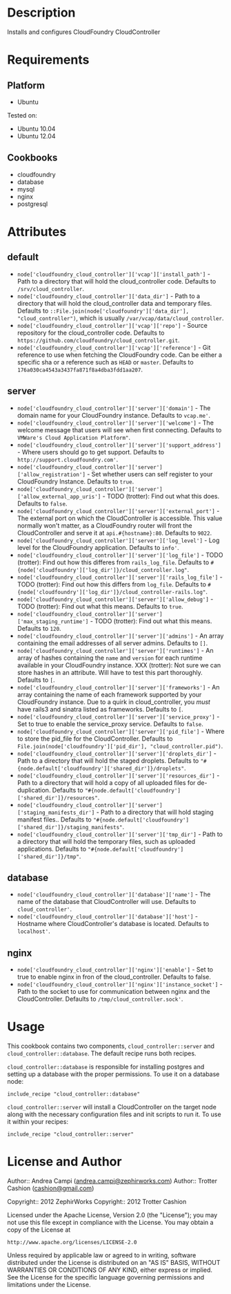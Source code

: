 Description
===========

Installs and configures CloudFoundry CloudController

Requirements
============

Platform
--------

* Ubuntu

Tested on:

* Ubuntu 10.04
* Ubuntu 12.04

Cookbooks
---------

* cloudfoundry
* database
* mysql
* nginx
* postgresql

Attributes
==========

default
-------

* `node['cloudfoundry_cloud_controller']['vcap']['install_path']` - Path to a directory that will hold the cloud_controller code. Defaults to `/srv/cloud_controller`.
* `node['cloudfoundry_cloud_controller']['data_dir']` - Path to a directory that will hold the cloud_controller data and temporary files. Defaults to `::File.join(node['cloudfoundry']['data_dir'], "cloud_controller")`, which is usually `/var/vcap/data/cloud_controller`.
* `node['cloudfoundry_cloud_controller']['vcap']['repo']` - Source repository for the cloud\_controller code. Defaults to `https://github.com/cloudfoundry/cloud_controller.git`.
* `node['cloudfoundry_cloud_controller']['vcap']['reference']` - Git reference to use when fetching the CloudFoundry code. Can be either a specific sha or a reference such as `HEAD` or `master`. Defaults to  `176a030ca4543a3437fa871f8a4dba3fdd1aa207`.

server
------

* `node['cloudfoundry_cloud_controller']['server']['domain']` - The domain name for your CloudFoundry instance. Defaults to `vcap.me'`.
* `node['cloudfoundry_cloud_controller']['server']['welcome']` - The welcome message that users will see when first connecting. Defaults to `VMWare's Cloud Application Platform"`.
* `node['cloudfoundry_cloud_controller']['server']['support_address']` - Where users should go to get support. Defaults to `http://support.cloudfoundry.com'`.
* `node['cloudfoundry_cloud_controller']['server']['allow_registration']` - Set whether users can self register to your CloudFoundry Instance. Defaults to `true`.
* `node['cloudfoundry_cloud_controller']['server']['allow_external_app_uris']` - TODO (trotter): Find out what this does. Defaults to `false`.
* `node['cloudfoundry_cloud_controller']['server']['external_port']` - The external port on which the CloudController is accessible. This value normally won't matter, as a CloudFoundry router will front the CloudController and serve it at `api.#{hostname}:80`. Defaults to `9022`.
* `node['cloudfoundry_cloud_controller']['server']['log_level']` - Log level for the CloudFoundry application. Defaults to `info'`.
* `node['cloudfoundry_cloud_controller']['server']['log_file']` - TODO (trotter): Find out how this differes from `rails_log_file`. Defaults to `#{node['cloudfoundry']['log_dir']}/cloud_controller.log"`.
* `node['cloudfoundry_cloud_controller']['server']['rails_log_file']` - TODO (trotter): Find out how this differs from `log_file`. Defaults to `#{node['cloudfoundry']['log_dir']}/cloud_controller-rails.log"`.
* `node['cloudfoundry_cloud_controller']['server']['allow_debug']` - TODO (trotter): Find out what this means. Defaults to `true`.
* `node['cloudfoundry_cloud_controller']['server']['max_staging_runtime']` - TODO (trotter): Find out what this means. Defaults to `120`.
* `node['cloudfoundry_cloud_controller']['server']['admins']` - An array containing the email addresses of all server admins. Defaults to `[]`.
* `node['cloudfoundry_cloud_controller']['server']['runtimes']` - An array of hashes containing the `name` and `version` for each runtime available in your CloudFoundry instance. XXX (trotter): Not sure we can store hashes in an attribute. Will have to test this part thoroughly. Defaults to `[`.
* `node['cloudfoundry_cloud_controller']['server']['frameworks']` - An array containing the name of each framework supported by your CloudFoundry instance. Due to a quirk in cloud_controller, you _must_ have rails3 and sinatra listed as frameworks. Defaults to `[`.
* `node['cloudfoundry_cloud_controller']['server']['service_proxy']` - Set to true to enable the service_proxy service. Defaults to `false`.
* `node['cloudfoundry_cloud_controller']['server']['pid_file']` - Where to store the pid_file for the CloudController. Defaults to `File.join(node['cloudfoundry']['pid_dir'], "cloud_controller.pid")`.
* `node['cloudfoundry_cloud_controller']['server']['droplets_dir']` - Path to a directory that will hold the staged droplets. Defaults to `"#{node.default['cloudfoundry']['shared_dir']}/droplets"`.
* `node['cloudfoundry_cloud_controller']['server']['resources_dir']` - Path to a directory that will hold a copy of all uploaded files for de-duplication. Defaults to `"#{node.default['cloudfoundry']['shared_dir']}/resources"`.
* `node['cloudfoundry_cloud_controller']['server']['staging_manifests_dir']` - Path to a directory that will hold staging manifest files.. Defaults to `"#{node.default['cloudfoundry']['shared_dir']}/staging_manifests"`.
* `node['cloudfoundry_cloud_controller']['server']['tmp_dir']` - Path to a directory that will hold the temporary files, such as uploaded applications. Defaults to `"#{node.default['cloudfoundry']['shared_dir']}/tmp"`.

database
--------

* `node['cloudfoundry_cloud_controller']['database']['name']` - The name of the database that CloudController will use. Defaults to `cloud_controller'`.
* `node['cloudfoundry_cloud_controller']['database']['host']` - Hostname where CloudController's database is located. Defaults to `localhost'`.

nginx
-----

* `node['cloudfoundry_cloud_controller']['nginx']['enable']` - Set to true to enable nginx in fron of the cloud_controller. Defaults to false.
* `node['cloudfoundry_cloud_controller']['nginx']['instance_socket']` - Path to the socket to use for communication between nginx and the CloudController. Defaults to `/tmp/cloud_controller.sock'`.

Usage
=====

This cookbook contains two components, `cloud_controller::server` and
`cloud_controller::database`. The default recipe runs both recipes.

`cloud_controller::database` is responsible for installing postgres and
setting up a database with the proper permissions. To use it on a
database node:

    include_recipe "cloud_controller::database"

`cloud_controller::server` will install a CloudController on the target
node along with the necessary configuration files and init scripts to
run it. To use it within your recipes:

    include_recipe "cloud_controller::server"

License and Author
==================

Author:: Andrea Campi (<andrea.campi@zephirworks.com>)
Author:: Trotter Cashion (<cashion@gmail.com>)

Copyright:: 2012 ZephirWorks
Copyright:: 2012 Trotter Cashion

Licensed under the Apache License, Version 2.0 (the "License");
you may not use this file except in compliance with the License.
You may obtain a copy of the License at

    http://www.apache.org/licenses/LICENSE-2.0

Unless required by applicable law or agreed to in writing, software
distributed under the License is distributed on an "AS IS" BASIS,
WITHOUT WARRANTIES OR CONDITIONS OF ANY KIND, either express or implied.
See the License for the specific language governing permissions and
limitations under the License.
